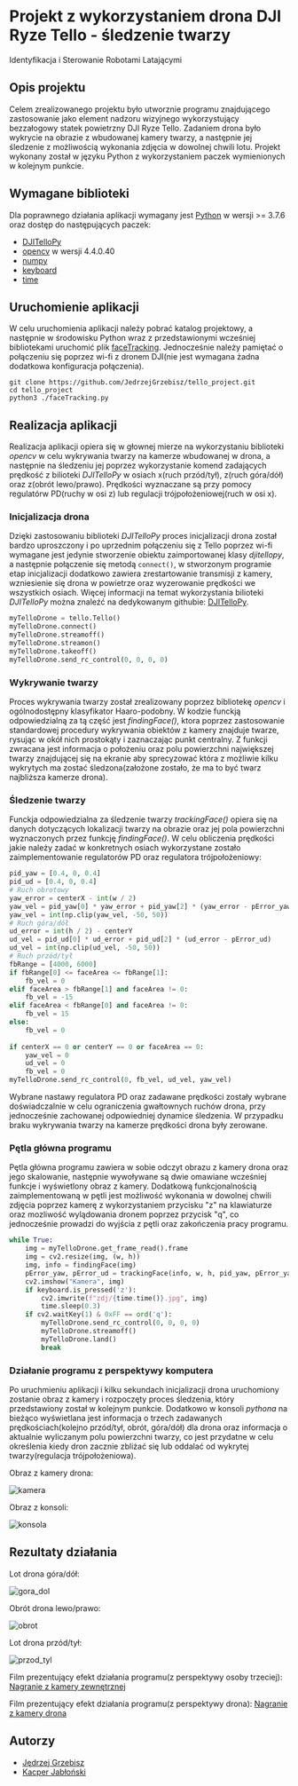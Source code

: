 # Projekt z wykorzystaniem drona DJI Ryze Tello - śledzenie twarzy
Identyfikacja i Sterowanie Robotami Latającymi

## Opis projektu
Celem zrealizowanego projektu było utworznie programu znajdującego zastosowanie jako element nadzoru wizyjnego wykorzystujący bezzałogowy statek powietrzny DJI Ryze Tello. Zadaniem drona było wykrycie na obrazie z wbudowanej kamery twarzy, a następnie jej śledzenie z możliwością wykonania zdjęcia w dowolnej chwili lotu. Projekt wykonany został w języku Python z wykorzystaniem paczek wymienionych w kolejnym punkcie.

## Wymagane biblioteki
Dla poprawnego działania aplikacji wymagany jest [Python](https://www.python.org/downloads/) w wersji >= 3.7.6 oraz dostęp do następujących paczek:

- [DJITelloPy](https://pypi.org/project/djitellopy/)
- [opencv](https://pypi.org/project/opencv-python/) w wersji 4.4.0.40
- [numpy](https://pypi.org/project/numpy/)
- [keyboard](https://pypi.org/project/keyboard/)
- [time](https://docs.python.org/3/library/time.html)

## Uruchomienie aplikacji
W celu uruchomienia aplikacji należy pobrać katalog projektowy, a następnie w środowisku Python wraz z przedstawionymi wcześniej bibliotekami uruchomić plik [faceTracking](https://github.com/JedrzejGrzebisz/tello_project/blob/master/faceTracking.py). Jednocześnie należy pamiętać o połączeniu się poprzez wi-fi z dronem DJI(nie jest wymagana żadna dodatkowa konfiguracja połączenia).

```
git clone https://github.com/JedrzejGrzebisz/tello_project.git
cd tello_project
python3 ./faceTracking.py
```

## Realizacja aplikacji
Realizacja aplikacji opiera się w głownej mierze na wykorzystaniu biblioteki *opencv* w celu wykrywania twarzy na kamerze wbudowanej w drona, a następnie na śledzeniu jej poprzez wykorzystanie komend zadających prędkość z bilioteki *DJITelloPy* w osiach x(ruch przód/tył), z(ruch góra/dół) oraz z(obrót lewo/prawo). Prędkości wyznaczane są przy pomocy regulatórw PD(ruchy w osi z) lub regulacji trójpołożeniowej(ruch w osi x).

### Inicjalizacja drona
Dzięki zastosowaniu biblioteki *DJITelloPy* proces inicjalizacji drona został bardzo uproszczony i po uprzednim połączeniu się z Tello poprzez wi-fi wymagane jest jedynie stworzenie obiektu zaimportowanej klasy *djitellopy*, a następnie połączenie się metodą ```connect()```, w stworzonym programie etap inicjalizacji dodatkowo zawiera zrestartowanie transmisji z kamery, wzniesienie się drona w powietrze oraz wyzerowanie prędkości we wszystkich osiach. Więcej informacji na temat wykorzystania bilioteki *DJITelloPy* można znaleźć na dedykowanym githubie: [DJITelloPy](https://github.com/damiafuentes/DJITelloPy).

```python
myTelloDrone = tello.Tello()
myTelloDrone.connect()
myTelloDrone.streamoff()
myTelloDrone.streamon()
myTelloDrone.takeoff()
myTelloDrone.send_rc_control(0, 0, 0, 0)
```

### Wykrywanie twarzy
Proces wykrywania twarzy został zrealizowany poprzez bibliotekę *opencv* i ogólnodostępny klasyfikator Haaro-podobny. W kodzie funckją odpowiedzialną za tą część jest *findingFace()*, ktora poprzez zastosowanie standardowej procedury wykrywania obiektów z kamery znajduje twarze, rysując w okół nich prostokąty i zaznaczając punkt centralny. Z funkcji zwracana jest informacja o położeniu oraz polu powierzchni największej twarzy znajdującej się na ekranie aby sprecyzować która z możliwie kilku wykrytych ma zostać śledzona(założone zostało, że ma to być twarz najbliższa kamerze drona).

### Śledzenie twarzy
Funckja odpowiedzialna za śledzenie twarzy *trackingFace()* opiera się na danych dotyczących lokalizacji twarzy na obrazie oraz jej pola powierzchni wyznaczonych przez funkcję *findingFace()*. W celu obliczenia prędkości jakie należy zadać w konkretnych osiach wykorzystane zostało zaimplementowanie regulatorów PD oraz regulatora trójpołożeniowy:

```python
pid_yaw = [0.4, 0, 0.4]
pid_ud = [0.4, 0, 0.4]
# Ruch obrotowy
yaw_error = centerX - int(w / 2)
yaw_vel = pid_yaw[0] * yaw_error + pid_yaw[2] * (yaw_error - pError_yaw)
yaw_vel = int(np.clip(yaw_vel, -50, 50))
# Ruch góra/dół
ud_error = int(h / 2) - centerY
ud_vel = pid_ud[0] * ud_error + pid_ud[2] * (ud_error - pError_ud)
ud_vel = int(np.clip(ud_vel, -50, 50))
# Ruch przód/tył
fbRange = [4000, 6000]
if fbRange[0] <= faceArea <= fbRange[1]:
    fb_vel = 0
elif faceArea > fbRange[1] and faceArea != 0:
    fb_vel = -15
elif faceArea < fbRange[0] and faceArea != 0:
    fb_vel = 15
else:
    fb_vel = 0
    
if centerX == 0 or centerY == 0 or faceArea == 0:
    yaw_vel = 0
    ud_vel = 0
    fb_vel = 0
myTelloDrone.send_rc_control(0, fb_vel, ud_vel, yaw_vel)
```

Wybrane nastawy regulatora PD oraz zadawane prędkości zostały wybrane doświadczalnie w celu ograniczenia gwałtownych ruchów drona, przy jednocześnie zachowanej odpowiedniej dynamice śledzenia. W przypadku braku wykrywania twarzy na kamerze prędkości drona były zerowane.

### Pętla główna programu
Pętla główna programu zawiera w sobie odczyt obrazu z kamery drona oraz jego skalowanie, następnie wywoływane są dwie omawiane wcześniej funkcje i wyświetlony obraz z kamery. Dodatkową funkcjonalnością zaimplementowaną w pętli jest możliwość wykonania w dowolnej chwili zdjęcia poprzez kamerę z wykorzystaniem przycisku "z" na klawiaturze oraz mozliwość wylądowania dronem poprzez przycisk "q", co jednocześnie prowadzi do wyjścia z pętli oraz zakończenia pracy programu.

```python
while True:
    img = myTelloDrone.get_frame_read().frame
    img = cv2.resize(img, (w, h))
    img, info = findingFace(img)
    pError_yaw, pError_ud = trackingFace(info, w, h, pid_yaw, pError_yaw, pid_ud, pError_ud)
    cv2.imshow("Kamera", img)
    if keyboard.is_pressed('z'):
        cv2.imwrite(f"zdj/{time.time()}.jpg", img)
        time.sleep(0.3)
    if cv2.waitKey(1) & 0xFF == ord('q'):
        myTelloDrone.send_rc_control(0, 0, 0, 0)
        myTelloDrone.streamoff()
        myTelloDrone.land()
        break
```

### Działanie programu z perspektywy komputera
Po uruchmieniu aplikacji i kilku sekundach inicjalizacji drona uruchomiony zostanie obraz z kamery i rozpoczęty proces śledzenia, który przedstawiony został w kolejnym punkcie. Dodatkowo w konsoli *pythona* na bieżąco wyświetlana jest informacja o trzech zadawanych prędkościach(kolejno przód/tył, obrót, góra/dół) dla drona oraz informacja o aktualnie wyliczanym polu powierzchni twarzy, co jest przydatne w celu określenia kiedy dron zacznie zbliżać się lub oddalać od wykrytej twarzy(regulacja trójpołożeniowa).

Obraz z kamery drona:

![kamera](https://user-images.githubusercontent.com/64974963/152412132-8f4c43ff-54b9-4c22-96b7-07322d0ef66a.png)

Obraz z konsoli:

![konsola](https://user-images.githubusercontent.com/64974963/152412409-abaac261-57e3-4da5-bf65-3745ab712b7a.png)

## Rezultaty działania

Lot drona góra/dół:

![gora_dol](https://user-images.githubusercontent.com/71281671/152399144-8b5f4db8-3582-4d66-a0d8-90dcaa7aedb9.gif)

Obrót drona lewo/prawo:

![obrot](https://user-images.githubusercontent.com/71281671/152399610-47af7e2e-7d3b-4287-8c8a-7b4418d51b62.gif)

Lot drona przód/tył:

![przod_tyl](https://user-images.githubusercontent.com/71281671/152399693-2299b6cd-e37a-40b7-a2e9-ea8545077363.gif)

Film prezentujący efekt działania programu(z perspektywy osoby trzeciej): [Nagranie z kamery zewnętrznej](https://github.com/JedrzejGrzebisz/tello_project/blob/master/filmy/Prezentacja_rzeczywista.mp4)

Film prezentujący efekt działania programu(z perspektywy drona): [Nagranie z kamery drona](https://github.com/JedrzejGrzebisz/tello_project/blob/master/filmy/Prezentacja_programistyczna.mp4)

## Autorzy

- [Jędrzej Grzebisz](https://github.com/JedrzejGrzebisz)
- [Kacper Jabłoński](https://github.com/Djabollos)
